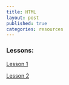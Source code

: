 ```yaml
---
title: HTML
layout: post
published: true
categories: resources
---
```


### Lessons:

[Lesson 1](https://docs.google.com/presentation/d/1MfQi3ZCHsxZNkam4rbYr0nPysagn5r28Q2e5oEgHEi4/edit?usp=sharing)

[Lesson 2](https://docs.google.com/presentation/d/1yOl1NNkqdwOFVQB0VbVdH79xBHgOZRF_5_WjQe_YnmY/edit?usp=sharing)